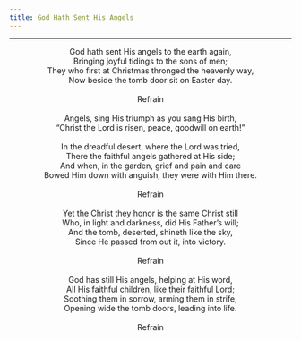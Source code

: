 ```yaml
---
title: God Hath Sent His Angels
---
```


---
<center>
God hath sent His angels to the earth again,<br/>
Bringing joyful tidings to the sons of men;<br/>
They who first at Christmas thronged the heavenly way,<br/>
Now beside the tomb door sit on Easter day.<br/>
<br/>
Refrain<br/>
<br/>
Angels, sing His triumph as you sang His birth,<br/>
“Christ the Lord is risen, peace, goodwill on earth!”<br/>
<br/>
In the dreadful desert, where the Lord was tried,<br/>
There the faithful angels gathered at His side;<br/>
And when, in the garden, grief and pain and care<br/>
Bowed Him down with anguish, they were with Him there.<br/>
<br/>
Refrain<br/>
<br/>
Yet the Christ they honor is the same Christ still<br/>
Who, in light and darkness, did His Father’s will;<br/>
And the tomb, deserted, shineth like the sky,<br/>
Since He passed from out it, into victory.<br/>
<br/>
Refrain<br/>
<br/>
God has still His angels, helping at His word,<br/>
All His faithful children, like their faithful Lord;<br/>
Soothing them in sorrow, arming them in strife,<br/>
Opening wide the tomb doors, leading into life.<br/>
<br/>
Refrain
</center>